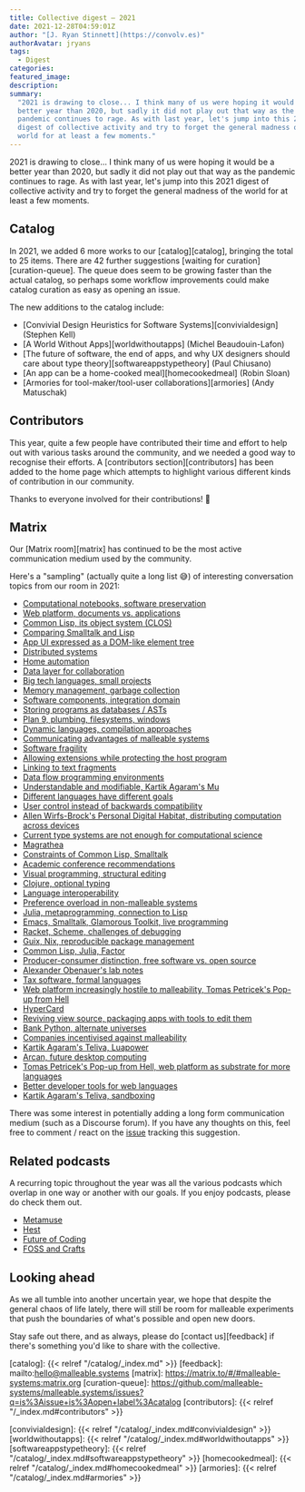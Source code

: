 ```yaml
---
title: Collective digest — 2021
date: 2021-12-28T04:59:01Z
author: "[J. Ryan Stinnett](https://convolv.es)"
authorAvatar: jryans
tags:
  - Digest
categories:
featured_image:
description:
summary:
  "2021 is drawing to close... I think many of us were hoping it would be a
  better year than 2020, but sadly it did not play out that way as the
  pandemic continues to rage. As with last year, let's jump into this 2021
  digest of collective activity and try to forget the general madness of the
  world for at least a few moments."
---
```


2021 is drawing to close... I think many of us were hoping it would be a better
year than 2020, but sadly it did not play out that way as the pandemic continues
to rage. As with last year, let's jump into this 2021 digest of collective
activity and try to forget the general madness of the world for at least a few
moments.

## Catalog

In 2021, we added 6 more works to our [catalog][catalog], bringing the total to
25 items. There are 42 further suggestions [waiting for
curation][curation-queue]. The queue does seem to be growing faster than the
actual catalog, so perhaps some workflow improvements could make catalog
curation as easy as opening an issue.

The new additions to the catalog include:

* [Convivial Design Heuristics for Software Systems][convivialdesign] (Stephen
  Kell)
* [A World Without Apps][worldwithoutapps] (Michel Beaudouin-Lafon)
* [The future of software, the end of apps, and why UX designers should care
  about type theory][softwareappstypetheory] (Paul Chiusano)
* [An app can be a home-cooked meal][homecookedmeal] (Robin Sloan)
* [Armories for tool-maker/tool-user collaborations][armories] (Andy Matuschak)

## Contributors

This year, quite a few people have contributed their time and effort to help out
with various tasks around the community, and we needed a good way to recognise
their efforts. A [contributors section][contributors] has been added to the home
page which attempts to highlight various different kinds of contribution in our
community.

Thanks to everyone involved for their contributions! 🎉

## Matrix

Our [Matrix room][matrix] has continued to be the most active communication
medium used by the community.

Here's a "sampling" (actually quite a long list 😅) of interesting conversation
topics from our room in 2021:

* [Computational notebooks, software preservation](https://matrix.to/#/!bQveTkYXFyxLJQwcLG:matrix.org/$IW1pPEw-6qtZnSPTgMsXQYhkPaNZJCNG2PT-1wRy0-E)
* [Web platform, documents vs. applications](https://matrix.to/#/!bQveTkYXFyxLJQwcLG:matrix.org/$Zk9yMPdDHbLyPEMSu0WBDPh_zZXVI__l33lNHr9R30M)
* [Common Lisp, its object system (CLOS)](https://matrix.to/#/!bQveTkYXFyxLJQwcLG:matrix.org/$_Fl7lxD57fLcQwseKrLyfY_F1ZChGMAIB-NPFdpIXoQ)
* [Comparing Smalltalk and Lisp](https://matrix.to/#/!bQveTkYXFyxLJQwcLG:matrix.org/$Jnw_REjFpCuwlN5KOA-a75LFMFCIGHWIQoaMAsnoUzE)
* [App UI expressed as a DOM-like element tree](https://matrix.to/#/!bQveTkYXFyxLJQwcLG:matrix.org/$5qAOPiD42SDAlWhiyOIpS8sUnvBn3beYk13DO8N1Qxg)
* [Distributed systems](https://matrix.to/#/!bQveTkYXFyxLJQwcLG:matrix.org/$8PJvy54h5OfoeceRY5HsCB7HjZlZwHLUKG8bde-D3vg)
* [Home automation](https://matrix.to/#/!bQveTkYXFyxLJQwcLG:matrix.org/$RI1eqqCvERaQR2gG4XznGFc2X3Xpv8T2xJ98n6E5tUM)
* [Data layer for collaboration](https://matrix.to/#/!bQveTkYXFyxLJQwcLG:matrix.org/$bvt7WF4s9-nqAGbCTk6Unzn85KDIv8L5cbbw7d3bNuQ)
* [Big tech languages, small projects](https://matrix.to/#/!bQveTkYXFyxLJQwcLG:matrix.org/$yAD80jlMMf1cvRMHwX920tkW9H9rltQxjvHZVkF6lzs)
* [Memory management, garbage collection](https://matrix.to/#/!bQveTkYXFyxLJQwcLG:matrix.org/$zaEUxP-Hn-5TfY6QrGu-foRFr2vsHbRzCdq0VcighkQ)
* [Software components, integration domain](https://matrix.to/#/!bQveTkYXFyxLJQwcLG:matrix.org/$ELd1z_wD_7QFt9pa-4dJxf6sE1_e4waLAbARN-ql6OY)
* [Storing programs as databases / ASTs](https://matrix.to/#/!bQveTkYXFyxLJQwcLG:matrix.org/$mO_t0eRkPGbu-jHeqw4dT0gAk31IKNrEO7qRUTe_adA)
* [Plan 9, plumbing, filesystems, windows](https://matrix.to/#/!bQveTkYXFyxLJQwcLG:matrix.org/$2x6beM56-0pCOd0BOjvHI85B3LznIlJsts0mW626Zl0)
* [Dynamic languages, compilation approaches](https://matrix.to/#/!bQveTkYXFyxLJQwcLG:matrix.org/$PULYt40FmmQ5pbkaFEcpKI3rDmqDCJIv9RzZxtvTzBE)
* [Communicating advantages of malleable systems](https://matrix.to/#/!bQveTkYXFyxLJQwcLG:matrix.org/$Q220QXB-XRKcvjpLBOlyRONN-XMtrxoVVE21DpWBdQc)
* [Software fragility](https://matrix.to/#/!bQveTkYXFyxLJQwcLG:matrix.org/$dBizTCzeTSkeL5REYe1cLBGsMv6Il3pLtJsV-4_QZVM)
* [Allowing extensions while protecting the host program](https://matrix.to/#/!bQveTkYXFyxLJQwcLG:matrix.org/$8zhO4bdNdSMzma4ZL1wXDY2lZw6i-sd6rMijjGzeNyo)
* [Linking to text fragments](https://matrix.to/#/!bQveTkYXFyxLJQwcLG:matrix.org/$2ibLK626uHtf3RGZNFsrjzkCx6uTG03qvoudsWD6h5g)
* [Data flow programming environments](https://matrix.to/#/!bQveTkYXFyxLJQwcLG:matrix.org/$F-uKDR1nw4u3bH_R9n23GmGQcTe4Us35v9jE5OwGXeQ)
* [Understandable and modifiable, Kartik Agaram's Mu](https://matrix.to/#/!bQveTkYXFyxLJQwcLG:matrix.org/$FMqpg0kfH_wS0Ahh4u9FdjXdwdVYdfw6ZexUFtKQ51M)
* [Different languages have different goals](https://matrix.to/#/!bQveTkYXFyxLJQwcLG:matrix.org/$ISYedMf2jSVa6U2GkRKJf_QTjcggxsx1vilcGG1jimU)
* [User control instead of backwards compatibility](https://matrix.to/#/!bQveTkYXFyxLJQwcLG:matrix.org/$rzO0XxZViKNnRdMZ2EqSd-DE3xCNX-lmGfqljg9X4-s)
* [Allen Wirfs-Brock's Personal Digital Habitat, distributing computation across
  devices](https://matrix.to/#/!bQveTkYXFyxLJQwcLG:matrix.org/$w9HVzLEi-upmPD9Oyf2UGkuK7mPYLGSdck0-QvEO-gE)
* [Current type systems are not enough for computational science](https://matrix.to/#/!bQveTkYXFyxLJQwcLG:matrix.org/$4BD_YBaCx-ag61hNVKI4DQbDA2ifNSRptrOrm_0KRFo)
* [Magrathea](https://matrix.to/#/!bQveTkYXFyxLJQwcLG:matrix.org/$UOiRShjQNFGsofhIFmElf21rQ5zAsvToh9mvgSEVSBk)
* [Constraints of Common Lisp, Smalltalk](https://matrix.to/#/!bQveTkYXFyxLJQwcLG:matrix.org/$PKDLt3oNztgd-5MvI-BrLdLR1ONoIMxaj8-vB0Wbtp0)
* [Academic conference recommendations](https://matrix.to/#/!bQveTkYXFyxLJQwcLG:matrix.org/$ogV5XjgHx6TD9yrTaIjn47ncPY0AszuxmYHI2zwsQ6k)
* [Visual programming, structural editing](https://matrix.to/#/!bQveTkYXFyxLJQwcLG:matrix.org/$PcRj039b7cZAQaFt0PwbZmJpf846LVnRpD4YaUb0vac)
* [Clojure, optional typing](https://matrix.to/#/!bQveTkYXFyxLJQwcLG:matrix.org/$Vj69FHYfDyU44pBab7N08Y--gsaxLj18MKrmt1qjvVw)
* [Language interoperability](https://matrix.to/#/!bQveTkYXFyxLJQwcLG:matrix.org/$zmEwuToiNwH_f7zkScpwtNF6qkSRU41IdHhnX0uDzQ4)
* [Preference overload in non-malleable systems](https://matrix.to/#/!bQveTkYXFyxLJQwcLG:matrix.org/$DdcvEA7lqT8K0Jypv7xSqor2cUqdS2BJEzUIku373gs)
* [Julia, metaprogramming, connection to Lisp](https://matrix.to/#/!bQveTkYXFyxLJQwcLG:matrix.org/$WOVaXq94cTprk2CIDUz2OShZ9CyDEzmqOa4fZViZhqU)
* [Emacs, Smalltalk, Glamorous Toolkit, live programming](https://matrix.to/#/!bQveTkYXFyxLJQwcLG:matrix.org/$ecpSfK9zdhTUOfcSJFd8rDX-3mGsxP9Z8PACyyQuDpQ)
* [Racket, Scheme, challenges of debugging](https://matrix.to/#/!bQveTkYXFyxLJQwcLG:matrix.org/$froZ4MdMUeYR-A1LHqwEAXhjV8OetQqnoQma2BvoTxc)
* [Guix, Nix, reproducible package management](https://matrix.to/#/!bQveTkYXFyxLJQwcLG:matrix.org/$SD6MaC-GCbEMZhD1C-hfIFr5KW2x30pf_e54ssap8rM)
* [Common Lisp, Julia, Factor](https://matrix.to/#/!bQveTkYXFyxLJQwcLG:matrix.org/$tVEXKnLM0DlamKDVyE1FXIrGgjJFkPFEa2lT8eox7Rw)
* [Producer-consumer distinction, free software vs. open source](https://matrix.to/#/!bQveTkYXFyxLJQwcLG:matrix.org/$bsvG7wuwKgh5S09iUzHMDgel8sYxjdQVpG9ZssvNfn8)
* [Alexander Obenauer's lab notes](https://matrix.to/#/!bQveTkYXFyxLJQwcLG:matrix.org/$QxTM7ct_rWhvfTTYoyrheINCL_WFDeaw-KC2WLxqp7I)
* [Tax software, formal languages](https://matrix.to/#/!bQveTkYXFyxLJQwcLG:matrix.org/$R2Nnfz80DYsTU8rqhT2TlYvFN4FcQVRmvIZxuxMaPxg)
* [Web platform increasingly hostile to malleability, Tomas Petricek's Pop-up
  from
  Hell](https://matrix.to/#/!bQveTkYXFyxLJQwcLG:matrix.org/$rZ-Qh-fiN-hj5BGJOxiL6aGC4XIwwj0ocozJ7q-RiK0)
* [HyperCard](https://matrix.to/#/!bQveTkYXFyxLJQwcLG:matrix.org/$iIbUnkP4II9AeUIt1Lqa3qCY4srpUbpqR-iMpR-Wlfg)
* [Reviving view source, packaging apps with tools to edit them](https://matrix.to/#/!bQveTkYXFyxLJQwcLG:matrix.org/$761K33vmtdlgQeYFj063d3w73bIwf879i_3pC-95cKc)
* [Bank Python, alternate universes](https://matrix.to/#/!bQveTkYXFyxLJQwcLG:matrix.org/$lSSH7sXwi8haASEEioPDz3yllc5LDmc5dYEuZYWQINQ)
* [Companies incentivised against malleability](https://matrix.to/#/!bQveTkYXFyxLJQwcLG:matrix.org/$Eo5xaQHKnzCuDBbUoWlZcP0ZfMKGqB4FG7iOrg7wgTI)
* [Kartik Agaram's Teliva, Luapower](https://matrix.to/#/!bQveTkYXFyxLJQwcLG:matrix.org/$3IEP_PaTqfIAXyClGSq41HARR8kNaia86zvC_df4Kto)
* [Arcan, future desktop computing](https://matrix.to/#/!bQveTkYXFyxLJQwcLG:matrix.org/$67GDuWSln6rcp6nohSNUgjZ2fN5jWLyqwdqbQyWnppo)
* [Tomas Petricek's Pop-up
  from
  Hell, web platform as substrate for more
  languages](https://matrix.to/#/!bQveTkYXFyxLJQwcLG:matrix.org/$xGoAn4poNEJxp4HtJIeIrZ7sIsPFeDNPz6y-xua78ZU)
* [Better developer tools for web languages](https://matrix.to/#/!bQveTkYXFyxLJQwcLG:matrix.org/$Tss6OYx8sBGSnjVpQERSnwNPPga5DBRDhmGbomk2irU)
* [Kartik Agaram's Teliva, sandboxing](https://matrix.to/#/!bQveTkYXFyxLJQwcLG:matrix.org/$_VCA3YQsjhENdzcXuDlwzbpUesEiXAL7ERqvo4lsT4g)

There was some interest in potentially adding a long form communication medium
(such as a Discourse forum). If you have any thoughts on this, feel free to
comment / react on the
[issue](https://github.com/malleable-systems/malleable.systems/issues/66)
tracking this suggestion.

## Related podcasts

A recurring topic throughout the year was all the various podcasts which overlap
in one way or another with our goals. If you enjoy podcasts, please do check
them out.

* [Metamuse](https://museapp.com/podcast/)
* [Hest](https://ivanish.ca/hest-podcast/)
* [Future of Coding](https://futureofcoding.org/episodes/)
* [FOSS and Crafts](https://fossandcrafts.org)

## Looking ahead

As we all tumble into another uncertain year, we hope that despite the general
chaos of life lately, there will still be room for malleable experiments that
push the boundaries of what's possible and open new doors.

Stay safe out there, and as always, please do [contact us][feedback] if there's
something you'd like to share with the collective.

[catalog]: {{< relref "/catalog/_index.md" >}}
[feedback]: mailto:hello@malleable.systems
[matrix]: https://matrix.to/#/#malleable-systems:matrix.org
[curation-queue]: https://github.com/malleable-systems/malleable.systems/issues?q=is%3Aissue+is%3Aopen+label%3Acatalog
[contributors]: {{< relref "/_index.md#contributors" >}}

[convivialdesign]: {{< relref "/catalog/_index.md#convivialdesign" >}}
[worldwithoutapps]: {{< relref "/catalog/_index.md#worldwithoutapps" >}}
[softwareappstypetheory]: {{< relref "/catalog/_index.md#softwareappstypetheory" >}}
[homecookedmeal]: {{< relref "/catalog/_index.md#homecookedmeal" >}}
[armories]: {{< relref "/catalog/_index.md#armories" >}}
